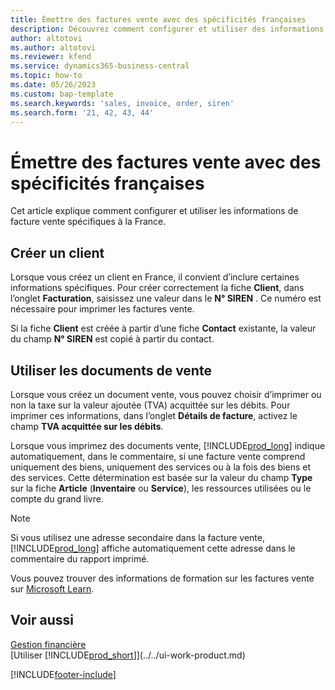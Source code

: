 ```yaml
---
title: Émettre des factures vente avec des spécificités françaises
description: Découvrez comment configurer et utiliser des informations spécifiques à la France dans les factures vente destinées à la France.
author: altotovi
ms.author: altotovi
ms.reviewer: kfend
ms.service: dynamics365-business-central
ms.topic: how-to
ms.date: 05/26/2023
ms.custom: bap-template
ms.search.keywords: 'sales, invoice, order, siren'
ms.search.form: '21, 42, 43, 44'
---
```


# Émettre des factures vente avec des spécificités françaises

Cet article explique comment configurer et utiliser les informations de facture vente spécifiques à la France.

## Créer un client

Lorsque vous créez un client en France, il convient d’inclure certaines informations spécifiques. Pour créer correctement la fiche **Client**, dans l’onglet **Facturation**, saisissez une valeur dans le **N° SIREN** . Ce numéro est nécessaire pour imprimer les factures vente.

Si la fiche **Client** est créée à partir d’une fiche **Contact** existante, la valeur du champ **N° SIREN** est copié à partir du contact.

## Utiliser les documents de vente

Lorsque vous créez un document vente, vous pouvez choisir d’imprimer ou non la taxe sur la valeur ajoutée (TVA) acquittée sur les débits. Pour imprimer ces informations, dans l’onglet **Détails de facture**, activez le champ **TVA acquittée sur les débits**.

Lorsque vous imprimez des documents vente, [!INCLUDE[prod_long](../../includes/prod_long.md)] indique automatiquement, dans le commentaire, si une facture vente comprend uniquement des biens, uniquement des services ou à la fois des biens et des services. Cette détermination est basée sur la valeur du champ **Type** sur la fiche **Article** (**Inventaire** ou **Service**), les ressources utilisées ou le compte du grand livre.

> [!NOTE]
> Si vous utilisez une adresse secondaire dans la facture vente, [!INCLUDE[prod_long](../../includes/prod_long.md)] affiche automatiquement cette adresse dans le commentaire du rapport imprimé.

Vous pouvez trouver des informations de formation sur les factures vente sur [Microsoft Learn](/learn/modules/process-intrastat-dynamics-365-business-central/index).

## Voir aussi

[Gestion financière](../../finance.md)  
[Utiliser [!INCLUDE[prod_short](../../includes/prod_short.md)]](../../ui-work-product.md)

[!INCLUDE[footer-include](../../includes/footer-banner.md)]
